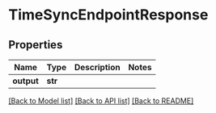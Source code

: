 # TimeSyncEndpointResponse

## Properties

Name | Type | Description | Notes
------------ | ------------- | ------------- | -------------
**output** | **str** |  | 

[[Back to Model list]](../#documentation-for-models) [[Back to API list]](../#documentation-for-api-endpoints) [[Back to README]](../)


